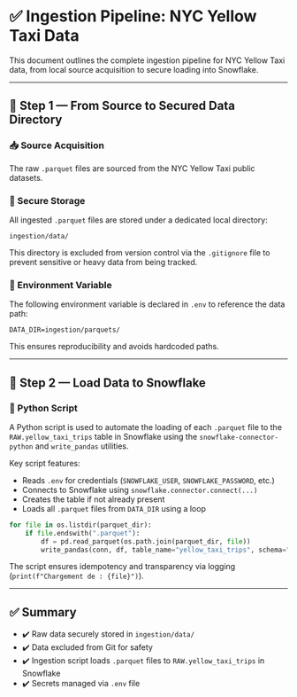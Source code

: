 # ✅ Ingestion Pipeline: NYC Yellow Taxi Data

This document outlines the complete ingestion pipeline for NYC Yellow Taxi data, from local source acquisition to secure loading into Snowflake.

---

## 🔁 Step 1 — From Source to Secured Data Directory

### 📥 Source Acquisition
The raw `.parquet` files are sourced from the NYC Yellow Taxi public datasets.

### 📁 Secure Storage
All ingested `.parquet` files are stored under a dedicated local directory:

```
ingestion/data/
```

This directory is excluded from version control via the `.gitignore` file to prevent sensitive or heavy data from being tracked.

### 📌 Environment Variable
The following environment variable is declared in `.env` to reference the data path:

```
DATA_DIR=ingestion/parquets/
```

This ensures reproducibility and avoids hardcoded paths.

---

## 🚀 Step 2 — Load Data to Snowflake

### 🔧 Python Script

A Python script is used to automate the loading of each `.parquet` file to the `RAW.yellow_taxi_trips` table in Snowflake using the `snowflake-connector-python` and `write_pandas` utilities.

Key script features:
- Reads `.env` for credentials (`SNOWFLAKE_USER`, `SNOWFLAKE_PASSWORD`, etc.)
- Connects to Snowflake using `snowflake.connector.connect(...)`
- Creates the table if not already present
- Loads all `.parquet` files from `DATA_DIR` using a loop

```python
for file in os.listdir(parquet_dir):
    if file.endswith(".parquet"):
        df = pd.read_parquet(os.path.join(parquet_dir, file))
        write_pandas(conn, df, table_name="yellow_taxi_trips", schema="RAW")
```

The script ensures idempotency and transparency via logging (`print(f"Chargement de : {file}")`).

---

## ✅ Summary

- ✔️ Raw data securely stored in `ingestion/data/`
- ✔️ Data excluded from Git for safety
- ✔️ Ingestion script loads `.parquet` files to `RAW.yellow_taxi_trips` in Snowflake
- ✔️ Secrets managed via `.env` file